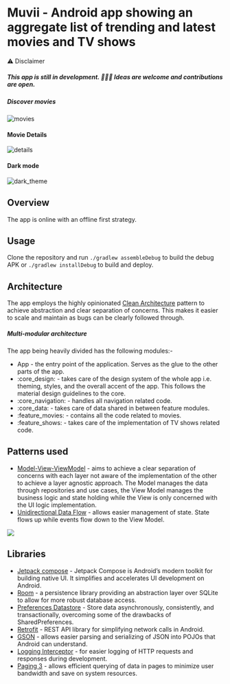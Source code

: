
# Muvii - Android app showing an aggregate list of trending and latest movies and TV shows
⚠️ Disclaimer
##### This app is still in development. 👷🏾‍♀ Ideas are welcome and contributions are open. 

##### Discover movies
![movies](https://user-images.githubusercontent.com/47632042/197456275-83d9d057-fb30-427e-9d1b-1b8f37763d5d.png)
#### Movie Details
![details](https://user-images.githubusercontent.com/47632042/197456269-67197370-adc7-43c1-96f0-f840c9ce1700.png)


#### Dark mode
![dark_theme](https://user-images.githubusercontent.com/47632042/197456263-6e1c79ab-7388-4751-8a8a-5fc0b4ec8ab9.png)



## Overview
The app is online with an offline first strategy. 

## Usage
Clone the repository and run `./gradlew assembleDebug` to build the debug APK or `./gradlew installDebug` to build and deploy.

## Architecture
The app employs the highly opinionated [Clean Architecture](https://blog.cleancoder.com/uncle-bob/2012/08/13/the-clean-architecture.html) pattern to achieve abstraction and clear separation of concerns. This makes it easier to scale and maintain as bugs can be clearly followed through.

##### Multi-modular architecture
The app being heavily divided has the following modules:-
*  App - the entry point of the application. Serves as the glue to the other parts of the app.
* :core_design: - takes care of the design system of the whole app i.e. theming, styles, and the overall accent of the app. This follows the material design guidelines to the core.
* :core_navigation:  - handles all navigation related code.
* :core_data: - takes care of data shared in between feature modules.
* :feature_movies: - contains all the code related to movies.
* :feature_shows: - takes care of the implementation of TV shows related code.

## Patterns used
* [Model-View-ViewModel](https://developer.android.com/topic/libraries/architecture/viewmodel) - aims to achieve a clear separation of concerns with each layer not aware of the implementation of the other to achieve a layer agnostic approach. The Model manages the data through repositories and use cases, the View Model manages the business logic and state holding while the View is only concerned with the UI logic implementation.
* [Unidirectional Data Flow](https://developer.android.com/jetpack/compose/architecture) - allows easier management of state. State flows up while events flow down to the View Model.

![](https://developer.android.com/static/images/jetpack/compose/state-unidirectional-flow.png)

## Libraries
* [Jetpack compose](https://developer.android.com/jetpack/compose) - Jetpack Compose is Android’s modern toolkit for building native UI. It simplifies and accelerates UI development on Android.
* [Room](https://developer.android.com/training/data-storage/room) - a persistence library providing an abstraction layer over SQLite to allow for more robust database access.
* [Preferences Datastore](https://developer.android.com/topic/libraries/architecture/datastore) - Store data asynchronously, consistently, and transactionally, overcoming some of the drawbacks of SharedPreferences.
* [Retrofit](https://square.github.io/retrofit/) - REST API library for simplifying network calls in Android.
* [GSON](https://github.com/google/gson) -  allows easier parsing and serializing of JSON into POJOs that Android can understand.
* [Logging Interceptor](https://github.com/square/okhttp/tree/master/okhttp-logging-interceptor) - for easier logging of HTTP requests and responses during development.
* [Paging 3](https://developer.android.com/topic/libraries/architecture/paging/v3-overview) - allows efficient querying of data in pages to minimize user bandwidth and save on system resources.
